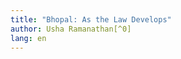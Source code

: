 ```yaml
---
title: "Bhopal: As the Law Develops"
author: Usha Ramanathan[^0]
lang: en
---
```


[^0]: Usha Ramanathan (uramanathan@ielrc.org)
an independent law researcher who works on
the jurisprudence of law, poverty and rights.
